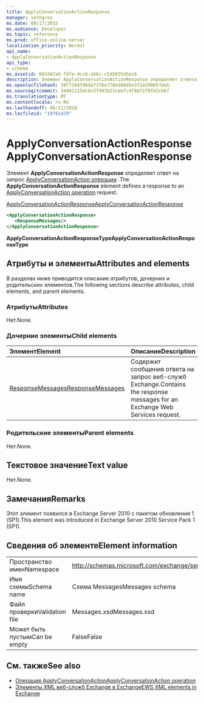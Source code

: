 ```yaml
---
title: ApplyConversationActionResponse
manager: sethgros
ms.date: 09/17/2015
ms.audience: Developer
ms.topic: reference
ms.prod: office-online-server
localization_priority: Normal
api_name:
- ApplyConversationActionResponse
api_type:
- schema
ms.assetid: 682d47a6-f9fe-4cc6-a56c-c5db835d5ec6
description: Элемент ApplyConversationActionResponse определяет ответа на запрос операции ApplyConversationAction.
ms.openlocfilehash: 39f7344596de7376e770ed98dbe372a590057deb
ms.sourcegitcommit: 34041125dc8c5f993b21cebfc4f8b72f0fd2cb6f
ms.translationtype: MT
ms.contentlocale: ru-RU
ms.lasthandoff: 06/11/2018
ms.locfileid: "19761470"
---
```

# <a name="applyconversationactionresponse"></a><span data-ttu-id="57326-103">ApplyConversationActionResponse</span><span class="sxs-lookup"><span data-stu-id="57326-103">ApplyConversationActionResponse</span></span>

<span data-ttu-id="57326-104">Элемент **ApplyConversationActionResponse** определяет ответ на запрос [ApplyConversationAction операции](applyconversationaction-operation.md) .</span><span class="sxs-lookup"><span data-stu-id="57326-104">The **ApplyConversationActionResponse** element defines a response to an [ApplyConversationAction operation](applyconversationaction-operation.md) request.</span></span> 
  
[<span data-ttu-id="57326-105">ApplyConversationActionResponse</span><span class="sxs-lookup"><span data-stu-id="57326-105">ApplyConversationActionResponse</span></span>](applyconversationactionresponse.md)
  
```XML
<ApplyConversationActionResponse>
   <ResponseMessages/>
</ApplyConversationActionResponse>
```

 <span data-ttu-id="57326-106">**ApplyConversationActionResponseType**</span><span class="sxs-lookup"><span data-stu-id="57326-106">**ApplyConversationActionResponseType**</span></span>
## <a name="attributes-and-elements"></a><span data-ttu-id="57326-107">Атрибуты и элементы</span><span class="sxs-lookup"><span data-stu-id="57326-107">Attributes and elements</span></span>

<span data-ttu-id="57326-108">В разделах ниже приводится описание атрибутов, дочерних и родительских элементов.</span><span class="sxs-lookup"><span data-stu-id="57326-108">The following sections describe attributes, child elements, and parent elements.</span></span>
  
### <a name="attributes"></a><span data-ttu-id="57326-109">Атрибуты</span><span class="sxs-lookup"><span data-stu-id="57326-109">Attributes</span></span>

<span data-ttu-id="57326-110">Нет.</span><span class="sxs-lookup"><span data-stu-id="57326-110">None.</span></span>
  
### <a name="child-elements"></a><span data-ttu-id="57326-111">Дочерние элементы</span><span class="sxs-lookup"><span data-stu-id="57326-111">Child elements</span></span>

|<span data-ttu-id="57326-112">**Элемент**</span><span class="sxs-lookup"><span data-stu-id="57326-112">**Element**</span></span>|<span data-ttu-id="57326-113">**Описание**</span><span class="sxs-lookup"><span data-stu-id="57326-113">**Description**</span></span>|
|:-----|:-----|
|[<span data-ttu-id="57326-114">ResponseMessages</span><span class="sxs-lookup"><span data-stu-id="57326-114">ResponseMessages</span></span>](responsemessages.md) <br/> |<span data-ttu-id="57326-115">Содержит сообщения ответа на запрос веб-служб Exchange.</span><span class="sxs-lookup"><span data-stu-id="57326-115">Contains the response messages for an Exchange Web Services request.</span></span>  <br/> |
   
### <a name="parent-elements"></a><span data-ttu-id="57326-116">Родительские элементы</span><span class="sxs-lookup"><span data-stu-id="57326-116">Parent elements</span></span>

<span data-ttu-id="57326-117">Нет.</span><span class="sxs-lookup"><span data-stu-id="57326-117">None.</span></span>
  
## <a name="text-value"></a><span data-ttu-id="57326-118">Текстовое значение</span><span class="sxs-lookup"><span data-stu-id="57326-118">Text value</span></span>

<span data-ttu-id="57326-119">Нет.</span><span class="sxs-lookup"><span data-stu-id="57326-119">None.</span></span>
  
## <a name="remarks"></a><span data-ttu-id="57326-120">Замечания</span><span class="sxs-lookup"><span data-stu-id="57326-120">Remarks</span></span>

<span data-ttu-id="57326-121">Этот элемент появился в Exchange Server 2010 с пакетом обновления 1 (SP1).</span><span class="sxs-lookup"><span data-stu-id="57326-121">This element was introduced in Exchange Server 2010 Service Pack 1 (SP1).</span></span>
  
## <a name="element-information"></a><span data-ttu-id="57326-122">Сведения об элементе</span><span class="sxs-lookup"><span data-stu-id="57326-122">Element information</span></span>

|||
|:-----|:-----|
|<span data-ttu-id="57326-123">Пространство имен</span><span class="sxs-lookup"><span data-stu-id="57326-123">Namespace</span></span>  <br/> |http://schemas.microsoft.com/exchange/services/2006/messages  <br/> |
|<span data-ttu-id="57326-124">Имя схемы</span><span class="sxs-lookup"><span data-stu-id="57326-124">Schema name</span></span>  <br/> |<span data-ttu-id="57326-125">Схема Messages</span><span class="sxs-lookup"><span data-stu-id="57326-125">Messages schema</span></span>  <br/> |
|<span data-ttu-id="57326-126">Файл проверки</span><span class="sxs-lookup"><span data-stu-id="57326-126">Validation file</span></span>  <br/> |<span data-ttu-id="57326-127">Messages.xsd</span><span class="sxs-lookup"><span data-stu-id="57326-127">Messages.xsd</span></span>  <br/> |
|<span data-ttu-id="57326-128">Может быть пустым</span><span class="sxs-lookup"><span data-stu-id="57326-128">Can be empty</span></span>  <br/> |<span data-ttu-id="57326-129">False</span><span class="sxs-lookup"><span data-stu-id="57326-129">False</span></span>  <br/> |
   
## <a name="see-also"></a><span data-ttu-id="57326-130">См. также</span><span class="sxs-lookup"><span data-stu-id="57326-130">See also</span></span>

- [<span data-ttu-id="57326-131">Операция ApplyConversationAction</span><span class="sxs-lookup"><span data-stu-id="57326-131">ApplyConversationAction operation</span></span>](applyconversationaction-operation.md)
- [<span data-ttu-id="57326-132">Элементы XML веб-служб Exchange в Exchange</span><span class="sxs-lookup"><span data-stu-id="57326-132">EWS XML elements in Exchange</span></span>](ews-xml-elements-in-exchange.md)

